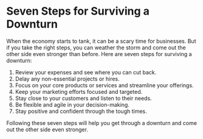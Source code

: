 # Seven Steps for Surviving a Downturn

When the economy starts to tank, it can be a scary time for businesses. But if you take the right steps, you can weather the storm and come out the other side even stronger than before. Here are seven steps for surviving a downturn:

1. Review your expenses and see where you can cut back.
2. Delay any non-essential projects or hires.
3. Focus on your core products or services and streamline your offerings.
4. Keep your marketing efforts focused and targeted.
5. Stay close to your customers and listen to their needs.
6. Be flexible and agile in your decision-making.
7. Stay positive and confident through the tough times.

Following these seven steps will help you get through a downturn and come out the other side even stronger.
